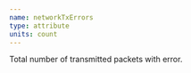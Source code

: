 ```yaml
---
name: networkTxErrors
type: attribute
units: count
---
```


Total number of transmitted packets with error.